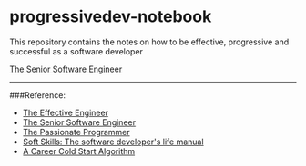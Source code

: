# progressivedev-notebook
This repository contains the notes on how to be effective, progressive and successful as a software developer

[The Senior Software Engineer](https://www.amazon.com/Senior-Software-Engineer-Practices-Effective/dp/0990702804)

---
###Reference:
* [The Effective Engineer](https://gist.github.com/rondy/af1dee1d28c02e9a225ae55da2674a6f)
* [The Senior Software Engineer](https://www.amazon.com/Senior-Software-Engineer-Practices-Effective/dp/0990702804)
* [The Passionate Programmer](https://www.amazon.com/Passionate-Programmer-Remarkable-Development-Pragmatic/dp/1934356344)
* [Soft Skills: The software developer's life manual](https://www.amazon.com/Soft-Skills-software-developers-manual/dp/1617292397/ref=pd_sim_14_2?_encoding=UTF8&pd_rd_i=1617292397)
* [A Career Cold Start Algorithm](http://boz.com/articles/career-cold-start.html)
